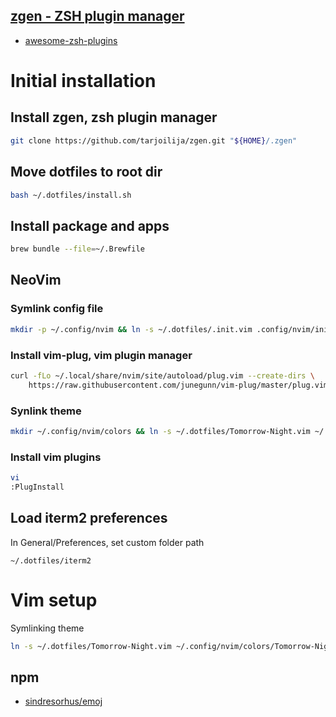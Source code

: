 ## [zgen - ZSH plugin manager](https://github.com/tarjoilija/zgen)

- [awesome-zsh-plugins](https://github.com/unixorn/awesome-zsh-plugins)


# Initial installation

## Install zgen, zsh plugin manager

```bash
git clone https://github.com/tarjoilija/zgen.git "${HOME}/.zgen"
```

## Move dotfiles to root dir

```bash
bash ~/.dotfiles/install.sh
```

## Install package and apps

```bash
brew bundle --file=~/.Brewfile
```

## NeoVim

### Symlink config file

```bash
mkdir -p ~/.config/nvim && ln -s ~/.dotfiles/.init.vim .config/nvim/init.vim
```

### Install vim-plug, vim plugin manager

```bash
curl -fLo ~/.local/share/nvim/site/autoload/plug.vim --create-dirs \
    https://raw.githubusercontent.com/junegunn/vim-plug/master/plug.vim
```

### Synlink theme

```bash
mkdir ~/.config/nvim/colors && ln -s ~/.dotfiles/Tomorrow-Night.vim ~/.config/nvim/colors/Tomorrow-Night.vim
```

### Install vim plugins

```bash
vi
:PlugInstall
```

## Load iterm2 preferences

In General/Preferences, set custom folder path
```
~/.dotfiles/iterm2
```

# Vim setup

Symlinking theme

```bash
ln -s ~/.dotfiles/Tomorrow-Night.vim ~/.config/nvim/colors/Tomorrow-Night.vim
```


## npm

- [sindresorhus/emoj](https://github.com/sindresorhus/emoj) 

